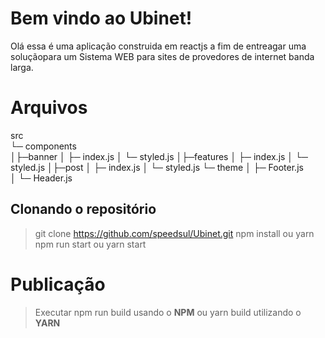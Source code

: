 # Bem vindo ao Ubinet!

Olá essa é uma aplicação construida em reactjs a fim de entreagar uma soluçãopara um Sistema WEB para sites de provedores de internet banda larga.


# Arquivos


src  
└─ components  
│├─banner
│ ├─ index.js 
│ └─ styled.js 
│├─features 
│ ├─ index.js 
│ └─ styled.js 
│├─post
│ ├─ index.js 
│ └─ styled.js 
└─ theme
│ ├─ Footer.js  
│ └─ Header.js 


## Clonando o repositório

>git clone https://github.com/speedsul/Ubinet.git
>npm install ou yarn
>npm run start ou yarn start






# Publicação

>Executar npm run build usando o **NPM**
>ou yarn build utilizando o **YARN**

